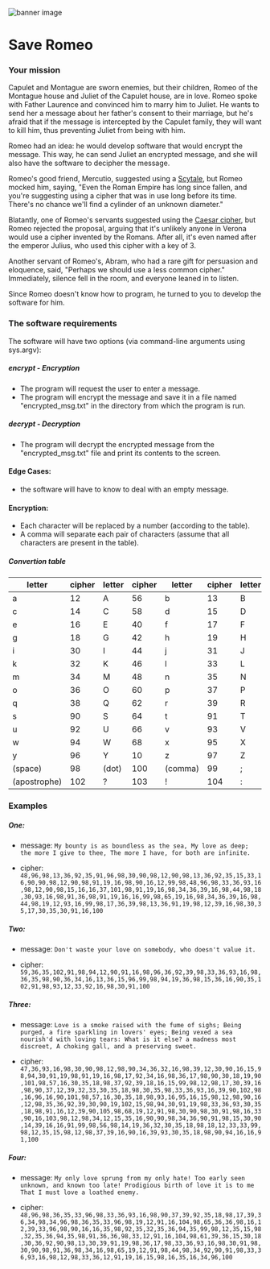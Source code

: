 ![banner image](https://www.subplotstudio.com/resources/images/headers/header-145.jpg)

# Save Romeo
### Your mission
Capulet and Montague are sworn enemies, but their children, Romeo of the Montague house and Juliet of the Capulet house, are in love. Romeo spoke with Father Laurence and convinced him to marry him to Juliet. He wants to send her a message about her father's consent to their marriage, but he's afraid that if the message is intercepted by the Capulet family, they will want to kill him, thus preventing Juliet from being with him.

Romeo had an idea: he would develop software that would encrypt the message. This way, he can send Juliet an encrypted message, and she will also have the software to decipher the message.

Romeo's good friend, Mercutio, suggested using a [Scytale](https://en.wikipedia.org/wiki/Scytale), but Romeo mocked him, saying, "Even the Roman Empire has long since fallen, and you're suggesting using a cipher that was in use long before its time. There's no chance we'll find a cylinder of an unknown diameter."

Blatantly, one of Romeo's servants suggested using the [Caesar cipher](https://en.wikipedia.org/wiki/Caesar_cipher), but Romeo rejected the proposal, arguing that it's unlikely anyone in Verona would use a cipher invented by the Romans. After all, it's even named after the emperor Julius, who used this cipher with a key of 3.

Another servant of Romeo's, Abram, who had a rare gift for persuasion and eloquence, said, "Perhaps we should use a less common cipher." Immediately, silence fell in the room, and everyone leaned in to listen.

Since Romeo doesn't know how to program, he turned to you to develop the software for him.

### The software requirements
The software will have two options (via command-line arguments using sys.argv):

##### encrypt - Encryption
- The program will request the user to enter a message.
- The program will encrypt the message and save it in a file named "encrypted_msg.txt" in the directory from which the program is run.

##### decrypt - Decryption
- The program will decrypt the encrypted message from the "encrypted_msg.txt" file and print its contents to the screen.

#### Edge Cases:
- the software will have to know to deal with an empty message.

#### Encryption:
- Each character will be replaced by a number (according to the table).
- A comma will separate each pair of characters (assume that all characters are present in the table).


##### Convertion table
| letter | cipher | letter | cipher | letter | cipher | letter | cipher |
| ------ | ------ | ------ | ------ | ------ | ------ | ------ | ------ |
| a | 12 | A |  56 | b | 13 | B |  57 |
| c | 14 | C |  58 | d | 15 | D |  59 |
| e | 16 | E |  40 | f | 17 | F |  41 |
| g | 18 | G |  42 | h | 19 | H |  43 |
| i | 30 | I |  44 | j | 31 | J |  45 |
| k | 32 | K |  46 | l | 33 | L |  47 |
| m | 34 | M |  48 | n | 35 | N |  49 |
| o | 36 | O |  60 | p | 37 | P |  61 |
| q | 38 | Q |  62 | r | 39 | R |  63 |
| s | 90 | S |  64 | t | 91 | T |  65 |
| u | 92 | U |  66 | v | 93 | V |  67 |
| w | 94 | W |  68 | x | 95 | X |  69 |
| y | 96 | Y |  10 | z | 97 | Z |  11 |
| (space) | 98 | (dot) |  100 | (comma) | 99 | ; | 101 |
| (apostrophe) |  102 | ? | 103 | ! | 104 | : | 105 |


### Examples
##### One:
- message: ```My bounty is as boundless as the sea, My love as deep; the more I give to thee, The more I have, for both are infinite.```

- cipher: ```48,96,98,13,36,92,35,91,96,98,30,90,98,12,90,98,13,36,92,35,15,33,16,90,90,98,12,90,98,91,19,16,98,90,16,12,99,98,48,96,98,33,36,93,16,98,12,90,98,15,16,16,37,101,98,91,19,16,98,34,36,39,16,98,44,98,18,30,93,16,98,91,36,98,91,19,16,16,99,98,65,19,16,98,34,36,39,16,98,44,98,19,12,93,16,99,98,17,36,39,98,13,36,91,19,98,12,39,16,98,30,35,17,30,35,30,91,16,100```

##### Two:
- message: ```Don't waste your love on somebody, who doesn't value it.```

- cipher: ```59,36,35,102,91,98,94,12,90,91,16,98,96,36,92,39,98,33,36,93,16,98,36,35,98,90,36,34,16,13,36,15,96,99,98,94,19,36,98,15,36,16,90,35,102,91,98,93,12,33,92,16,98,30,91,100```

##### Three:
- message: ```Love is a smoke raised with the fume of sighs; Being purged, a fire sparkling in lovers' eyes; Being vexed a sea nourish'd with loving tears: What is it else? a madness most discreet, A choking gall, and a preserving sweet.```

- cipher: ```47,36,93,16,98,30,90,98,12,98,90,34,36,32,16,98,39,12,30,90,16,15,98,94,30,91,19,98,91,19,16,98,17,92,34,16,98,36,17,98,90,30,18,19,90,101,98,57,16,30,35,18,98,37,92,39,18,16,15,99,98,12,98,17,30,39,16,98,90,37,12,39,32,33,30,35,18,98,30,35,98,33,36,93,16,39,90,102,98,16,96,16,90,101,98,57,16,30,35,18,98,93,16,95,16,15,98,12,98,90,16,12,98,35,36,92,39,30,90,19,102,15,98,94,30,91,19,98,33,36,93,30,35,18,98,91,16,12,39,90,105,98,68,19,12,91,98,30,90,98,30,91,98,16,33,90,16,103,98,12,98,34,12,15,35,16,90,90,98,34,36,90,91,98,15,30,90,14,39,16,16,91,99,98,56,98,14,19,36,32,30,35,18,98,18,12,33,33,99,98,12,35,15,98,12,98,37,39,16,90,16,39,93,30,35,18,98,90,94,16,16,91,100```

##### Four:
- message: ```My only love sprung from my only hate! Too early seen unknown, and known too late! Prodigious birth of love it is to me That I must love a loathed enemy.```

- cipher: ```48,96,98,36,35,33,96,98,33,36,93,16,98,90,37,39,92,35,18,98,17,39,36,34,98,34,96,98,36,35,33,96,98,19,12,91,16,104,98,65,36,36,98,16,12,39,33,96,98,90,16,16,35,98,92,35,32,35,36,94,35,99,98,12,35,15,98,32,35,36,94,35,98,91,36,36,98,33,12,91,16,104,98,61,39,36,15,30,18,30,36,92,90,98,13,30,39,91,19,98,36,17,98,33,36,93,16,98,30,91,98,30,90,98,91,36,98,34,16,98,65,19,12,91,98,44,98,34,92,90,91,98,33,36,93,16,98,12,98,33,36,12,91,19,16,15,98,16,35,16,34,96,100```